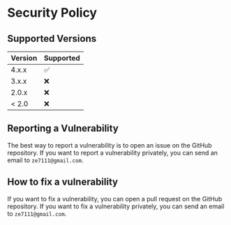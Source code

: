 # Security Policy

## Supported Versions

| Version | Supported          |
| ------- | ------------------ |
| 4.x.x   | :white_check_mark: |
| 3.x.x   | :x:                |
| 2.0.x   | :x:                |
| < 2.0   | :x:                |

## Reporting a Vulnerability

The best way to report a vulnerability is to open an issue on the GitHub repository. If you want to report a vulnerability privately, you can send an email to `ze7111@gmail.com`.

## How to fix a vulnerability

If you want to fix a vulnerability, you can open a pull request on the GitHub repository. If you want to fix a vulnerability privately, you can send an email to `ze7111@gmail.com`.
